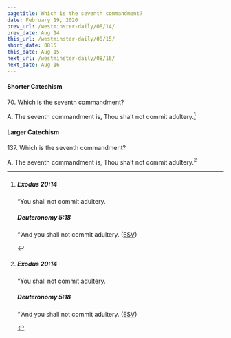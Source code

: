 ```yaml
---
pagetitle: Which is the seventh commandment?
date: February 19, 2020
prev_url: /westminster-daily/08/14/
prev_date: Aug 14
this_url: /westminster-daily/08/15/
short_date: 0815
this_date: Aug 15
next_url: /westminster-daily/08/16/
next_date: Aug 16
---
```


#### Shorter Catechism

70\. Which is the seventh commandment?

A. The seventh commandment is, Thou shalt not commit adultery.[^fnref:wsc1]


[^fnref:wsc1]: <div class="esv"><h5>Exodus 20:14</h5> <div class="esv-text"><p id="p02020014.01-1">&#8220;You shall not commit adultery.</p> </div><h5>Deuteronomy 5:18</h5> <div class="esv-text"><p id="p05005018.01-2">&#8220;&#8216;And you shall not commit adultery.  (<a href="http://www.esv.org" class="copyright">ESV</a>)</p> </div> </div>


#### Larger Catechism

137\. Which is the seventh commandment?

A. The seventh commandment is, Thou shalt not commit adultery.[^fnref:wlc1]


[^fnref:wlc1]: <div class="esv"><h5>Exodus 20:14</h5> <div class="esv-text"><p id="p02020014.01-1">&#8220;You shall not commit adultery.</p> </div><h5>Deuteronomy 5:18</h5> <div class="esv-text"><p id="p05005018.01-2">&#8220;&#8216;And you shall not commit adultery.  (<a href="http://www.esv.org" class="copyright">ESV</a>)</p> </div> </div>

